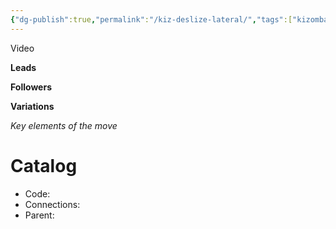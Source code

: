 ```yaml
---
{"dg-publish":true,"permalink":"/kiz-deslize-lateral/","tags":["kizomba/step","todo"],"created":"2025-01-29T14:58:40.306-05:00","updated":"2025-06-05T09:17:11.022-04:00"}
---
```



Video

**Leads**

**Followers**

**Variations**

*Key elements of the move*

# Catalog

- Code:
- Connections:
- Parent:
